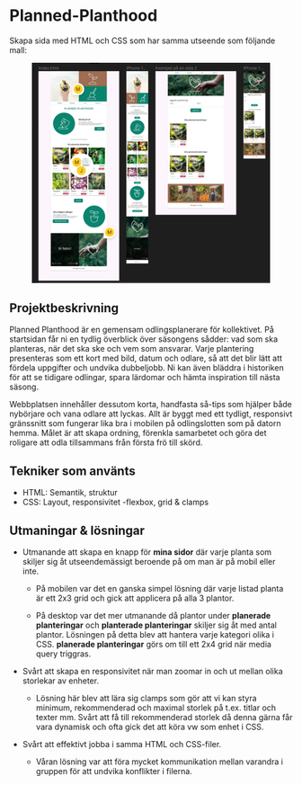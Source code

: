 # Planned-Planthood

Skapa sida med HTML och CSS som har samma utseende som följande mall: <figure><img src='./assets/images/screenshot.png'></figure>

## Projektbeskrivning

Planned Planthood är en gemensam odlingsplanerare för kollektivet. På startsidan får ni en tydlig överblick över säsongens sådder: vad som ska planteras, när det ska ske och vem som ansvarar. Varje plantering presenteras som ett kort med bild, datum och odlare, så att det blir lätt att fördela uppgifter och undvika dubbeljobb. Ni kan även bläddra i historiken för att se tidigare odlingar, spara lärdomar och hämta inspiration till nästa säsong.

Webbplatsen innehåller dessutom korta, handfasta så-tips som hjälper både nybörjare och vana odlare att lyckas. Allt är byggt med ett tydligt, responsivt gränssnitt som fungerar lika bra i mobilen på odlingslotten som på datorn hemma. Målet är att skapa ordning, förenkla samarbetet och göra det roligare att odla tillsammans från första frö till skörd.

## Tekniker som använts

- HTML: Semantik, struktur
- CSS: Layout, responsivitet
  -flexbox, grid & clamps

## Utmaningar & lösningar

- Utmanande att skapa en knapp för **mina sidor** där varje planta som skiljer sig åt utseendemässigt beroende på om man är på mobil eller inte.

  - På mobilen var det en ganska simpel lösning där varje listad planta är ett 2x3 grid och gick att applicera på alla 3 plantor.

  - På desktop var det mer utmanande då plantor under **planerade planteringar** och **planterade planteringar** skiljer sig åt med antal plantor. Lösningen på detta blev att hantera varje kategori olika i CSS. **planerade planteringar** görs om till ett 2x4 grid när media query triggras.

- Svårt att skapa en responsivitet när man zoomar in och ut mellan olika storlekar av enheter.

  - Lösning här blev att lära sig clamps som gör att vi kan styra minimum, rekommenderad och maximal storlek på t.ex. titlar och texter mm. Svårt att få till rekommenderad storlek då denna gärna får vara dynamisk och ofta gick det att köra vw som enhet i CSS.
 
- Svårt att effektivt jobba i samma HTML och CSS-filer.
  - Våran lösning var att föra mycket kommunikation mellan varandra i gruppen för att undvika konflikter i filerna.
